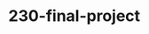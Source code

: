 # 230-final-project
<object data="My Very Own GUI Life Coach.pdf" type="application/pdf" width="700px" height="700px" />

